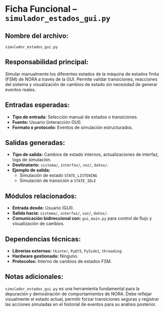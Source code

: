 # Ficha Funcional – `simulador_estados_gui.py`

## Nombre del archivo:
`simulador_estados_gui.py`

## Responsabilidad principal:
Simular manualmente los diferentes estados de la máquina de estados finita (FSM) de NORA a través de la GUI. Permite validar transiciones, reacciones del sistema y visualización de cambios de estado sin necesidad de generar eventos reales.

## Entradas esperadas:
- **Tipo de entrada:** Selección manual de estados o transiciones.
- **Fuente:** Usuario (interacción GUI).
- **Formato o protocolo:** Eventos de simulación estructurados.

## Salidas generadas:
- **Tipo de salida:** Cambios de estado internos, actualizaciones de interfaz, logs de simulación.
- **Destinatario:** `sistema/`, `interfaz/`, `voz/`, `datos/`.
- **Ejemplo de salida:**
  - Simulación de estado `STATE_LISTENING`
  - Simulación de transición a `STATE_IDLE`

## Módulos relacionados:
- **Entrada desde:** Usuario (GUI).
- **Salida hacia:** `sistema/`, `interfaz/`, `voz/`, `datos/`.
- **Comunicación bidireccional con:** `gui_main.py` para control de flujo y visualización de cambios.

## Dependencias técnicas:
- **Librerías externas:** `tkinter`, `PyQt5`, `PySide2`, `threading`.
- **Hardware gestionado:** Ninguno.
- **Protocolos:** Interno de cambios de estados FSM.

## Notas adicionales:
`simulador_estados_gui.py` es una herramienta fundamental para la depuración y demostración de comportamientos de NORA. Debe reflejar visualmente el estado actual, permitir forzar transiciones seguras y registrar las acciones simuladas en el historial de eventos para su análisis posterior.